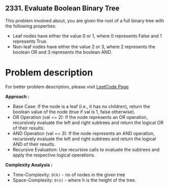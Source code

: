 ## 2331. Evaluate Boolean Binary Tree

This problem involved about, you are given the root of a full binary tree with the following properties:<br/>

- Leaf nodes have either the value 0 or 1, where 0 represents False and 1 represents True.<br/>
- Non-leaf nodes have either the value 2 or 3, where 2 represents the boolean OR and 3 represents the boolean AND.<br/>

# Problem description

For better problem description, please visit [LeetCode Page](https://leetcode.com/problems/evaluate-boolean-binary-tree/description)

**Approach :**<br/>

- Base Case: If the node is a leaf (i.e., it has no children), return the boolean value of the node (true if val is 1, false otherwise).
- OR Operation (val == 2): If the node represents an OR operation, recursively evaluate the left and right subtrees and return the logical OR of their results.
- AND Operation (val == 3): If the node represents an AND operation, recursively evaluate the left and right subtrees and return the logical AND of their results.
- Recursive Evaluation: Use recursive calls to evaluate the subtrees and apply the respective logical operations.

**Complexity Analysis :**<br/>

- Time-Complexity: `O(h)` - no of nodes in the given tree
- Space-Complexity: `O(n)` - where h is the height of the tree.